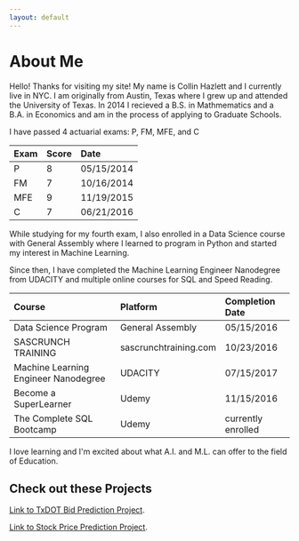 ```yaml
---
layout: default
---
```



# [](#header-1)About Me

Hello! Thanks for visiting my site! My name is Collin Hazlett and I currently live in NYC. I am originally from Austin, Texas where I grew up and attended the University of Texas. In 2014 I recieved a B.S. in Mathmematics and a B.A. in Economics and am in the process of applying to Graduate Schools.

I have passed 4 actuarial exams: P, FM, MFE, and C

| Exam         | Score      | Date        |
|:-------------|:-----------|:------------|
| P            | 8          | 05/15/2014  |
| FM           | 7          | 10/16/2014  |
| MFE          | 9          | 11/19/2015  |
| C            | 7          | 06/21/2016  |


While studying for my fourth exam, I also enrolled in a Data Science course with General Assembly where I learned to program in Python and started my interest in Machine Learning.

Since then, I have completed the Machine Learning Engineer Nanodegree from UDACITY and multiple online courses for SQL and Speed Reading.

| Course         | Platform      | Completion Date        |
|:---------------|:-----------------|:------------|
| Data Science Program                  | General Assembly          | 05/15/2016  |
| SASCRUNCH TRAINING                    | sascrunchtraining.com     | 10/23/2016  |
| Machine Learning Engineer Nanodegree  | UDACITY                   | 07/15/2017  |
| Become a SuperLearner                 | Udemy                     | 11/15/2016  |
| The Complete SQL Bootcamp             | Udemy                     | currently enrolled  |

I love learning and I'm excited about what A.I. and M.L. can offer to the field of Education.


## [](#header-2) Check out these Projects
[Link to TxDOT Bid Prediction Project](txdot-page).

[Link to Stock Price Prediction Project](stock-page).
